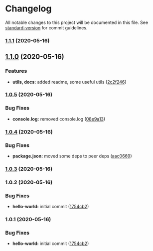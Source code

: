 # Changelog

All notable changes to this project will be documented in this file. See [standard-version](https://github.com/conventional-changelog/standard-version) for commit guidelines.

### [1.1.1](https://github.com/wolframdeus/vkma-router/compare/v1.1.0...v1.1.1) (2020-05-16)

## [1.1.0](https://github.com/wolframdeus/vkma-router/compare/v1.0.5...v1.1.0) (2020-05-16)


### Features

* **utils, docs:** added readme, some useful utils ([2c2f246](https://github.com/wolframdeus/vkma-router/commit/2c2f246c75666c5a9f50a1adb47c40ec31626808))

### [1.0.5](https://github.com/wolframdeus/vkma-router/compare/v1.0.4...v1.0.5) (2020-05-16)


### Bug Fixes

* **console.log:** removed console.log ([08e9a13](https://github.com/wolframdeus/vkma-router/commit/08e9a136395699f146d29c0c863d6062f1a150b1))

### [1.0.4](https://github.com/wolframdeus/vkma-router/compare/v1.0.3...v1.0.4) (2020-05-16)


### Bug Fixes

* **package.json:** moved some deps to peer deps ([aac0669](https://github.com/wolframdeus/vkma-router/commit/aac0669e28a2d5ebe46e646646b607c68c155aae))

### [1.0.3](https://github.com/wolframdeus/vkma-router/compare/v1.0.2...v1.0.3) (2020-05-16)

### 1.0.2 (2020-05-16)


### Bug Fixes

* **hello-world:** initial commit ([1754cb2](https://github.com/wolframdeus/vkma-router/commit/1754cb22af2c36fefb384321d3a5b6fa72d39e55))

### 1.0.1 (2020-05-16)


### Bug Fixes

* **hello-world:** initial commit ([1754cb2](https://github.com/wolframdeus/vkma-router/commit/1754cb22af2c36fefb384321d3a5b6fa72d39e55))
